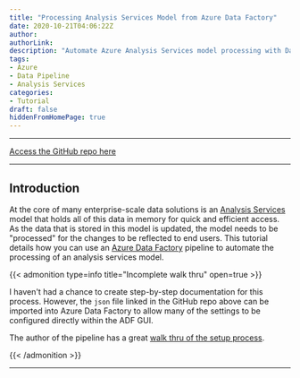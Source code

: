 ```yaml
---
title: "Processing Analysis Services Model from Azure Data Factory"
date: 2020-10-21T04:06:22Z
author:
authorLink:
description: "Automate Azure Analysis Services model processing with Data Factory pipelines. Enterprise data solution tutorial for automated model refreshing and data pipeline integration."
tags:
- Azure
- Data Pipeline
- Analysis Services
categories:
- Tutorial
draft: false
hiddenFromHomePage: true
---
```


***
[Access the GitHub repo here](https://github.com/lmcconnell1665/AnalysisServicesRefresh-AzureDataFactory)

***
## Introduction

At the core of many enterprise-scale data solutions is an [Analysis Services](https://azure.microsoft.com/en-us/services/analysis-services/) model that holds all of this data in memory for quick and efficient access.
As the data that is stored in this model is updated, the model needs to be "processed" for the changes to be reflected to end users.
This tutorial details how you can use an [Azure Data Factory](https://azure.microsoft.com/en-us/services/data-factory/) pipeline to automate the processing of an analysis services model.


{{< admonition type=info title="Incomplete walk thru" open=true >}}

I haven't had a chance to create step-by-step documentation for this process. However, the `json` file linked in the GitHub repo above can be imported into Azure Data Factory to allow many of the settings to be configured directly within the ADF GUI. 

The author of the pipeline has a great [walk thru of the setup process](https://medium.com/ricoh-digital-services/process-azure-analysis-services-models-with-azure-data-factory-v2-d7c6288f352c).


{{< /admonition >}}

***

